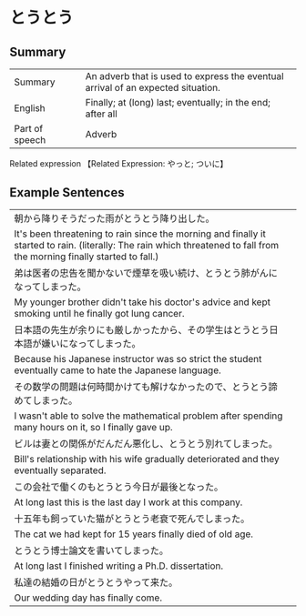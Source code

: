 # とうとう

## Summary

<table><tr>   <td>Summary<td>   <td>An adverb that is used to express the eventual arrival of an expected situation.</td><tr><tr>   <td>English<td>   <td>Finally; at (long) last; eventually; in the end; after all</td><tr><tr>   <td>Part of speech<td>   <td>Adverb</td><tr></table><tr>   <td>Related expression<td>   <td>【Related Expression: やっと; ついに】</td><tr></table></table>

## Example Sentences

<table><tr><td>朝から降りそうだった雨がとうとう降り出した。<td><tr><tr><td>It's been threatening to rain since the morning and finally it started to rain. (literally: The rain which threatened to fall from the morning finally started to fall.)<td><tr><tr><td>弟は医者の忠告を聞かないで煙草を吸い続け、とうとう肺がんになってしまった。<td><tr><tr><td>My younger brother didn't take his doctor's advice and kept smoking until he finally got lung cancer.<td><tr><tr><td>日本語の先生が余りにも厳しかったから、その学生はとうとう日本語が嫌いになってしまった。<td><tr><tr><td>Because his Japanese instructor was so strict the student eventually came to hate the Japanese language.<td><tr><tr><td>その数学の問題は何時間かけても解けなかったので、とうとう諦めてしまった。<td><tr><tr><td>I wasn't able to solve the mathematical problem after spending many hours on it, so I finally gave up.<td><tr><tr><td>ビルは妻との関係がだんだん悪化し、とうとう別れてしまった。<td><tr><tr><td>Bill's relationship with his wife gradually deteriorated and they eventually separated.<td><tr><tr><td>この会社で働くのもとうとう今日が最後となった。<td><tr><tr><td>At long last this is the last day I work at this company.<td><tr><tr><td>十五年も飼っていた猫がとうとう老衰で死んでしまった。<td><tr><tr><td>The cat we had kept for 15 years finally died of old age.<td><tr><tr><td>とうとう博士論文を書いてしまった。<td><tr><tr><td>At long last I finished writing a Ph.D. dissertation.<td><tr><tr><td>私達の結婚の日がとうとうやって来た。<td><tr><tr><td>Our wedding day has finally come.<td><tr></table>

